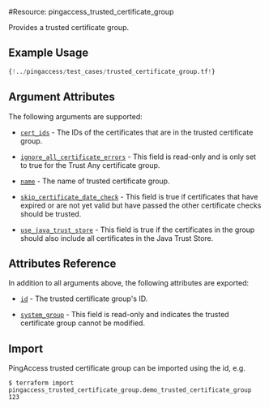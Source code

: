 #Resource: pingaccess_trusted_certificate_group

Provides a trusted certificate group.

## Example Usage
```terraform
{!../pingaccess/test_cases/trusted_certificate_group.tf!}
```

## Argument Attributes

The following arguments are supported:

- [`cert_ids`](#cert_ids) - The IDs of the certificates that are in the trusted certificate group.

- [`ignore_all_certificate_errors`](#ignore_all_certificate_errors) -  This field is read-only and is only set to true 
for the Trust Any certificate group.

- [`name`](#name) -  The name of trusted certificate group.

- [`skip_certificate_date_check`](#skip_certificate_date_check) -  This field is true if certificates that have expired or are not yet valid but have passed the other certificate checks should be trusted.

- [`use_java_trust_store`](#use_java_trust_store) -  This field is true if the certificates in the group should also include all certificates in the Java Trust Store.

## Attributes Reference

In addition to all arguments above, the following attributes are exported:

- [`id`](#id) - The trusted certificate group's ID.

- [`system_group`](#system_group) -  This field is read-only and indicates the trusted certificate group cannot be modified.

## Import

PingAccess trusted certificate group can be imported using the id, e.g.

```
$ terraform import pingaccess_trusted_certificate_group.demo_trusted_certificate_group 123
```
